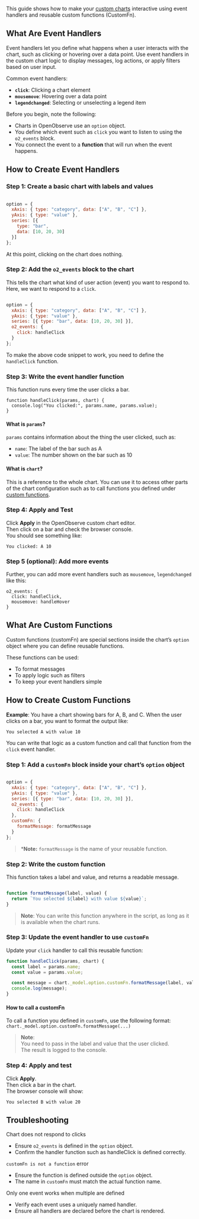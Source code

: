 This guide shows how to make your [custom charts](what-are-custom-charts.md) interactive using event handlers and reusable custom functions (CustomFn).

## What Are Event Handlers 

Event handlers let you define what happens when a user interacts with the chart, such as clicking or hovering over a data point. Use event handlers in the custom chart logic to display messages, log actions, or apply filters based on user input.

Common event handlers: 

- **`click`**: Clicking a chart element  
- **`mousemove`**: Hovering over a data point  
- **`legendchanged`**: Selecting or unselecting a legend item

Before you begin, note the following: 

- Charts in OpenObserve use an `option` object.  
- You define which event such as `click` you want to listen to using the `o2_events` block.  
- You connect the event to a **function** that will run when the event happens.

## How to Create Event Handlers

### Step 1: Create a basic chart with labels and values

```javascript

option = {  
  xAxis: { type: "category", data: ["A", "B", "C"] },  
  yAxis: { type: "value" },  
  series: [{  
    type: "bar",  
    data: [10, 20, 30]  
  }]  
};  
```  
At this point, clicking on the chart does nothing. 

### Step 2: Add the `o2_events` block to the chart  
This tells the chart what kind of user action (event) you want to respond to.  
Here, we want to respond to a `click`.

```javascript

option = {  
  xAxis: { type: "category", data: ["A", "B", "C"] },  
  yAxis: { type: "value" },  
  series: [{ type: "bar", data: [10, 20, 30] }],  
  o2_events: {  
    click: handleClick  
  }  
};  
```  
To make the above code snippet to work, you need to define the `handleClick` function.

### Step 3: Write the event handler function  
This function runs every time the user clicks a bar.

```  
function handleClick(params, chart) {  
  console.log("You clicked:", params.name, params.value);  
}  
```

#### What is `params`?  
`params` contains information about the thing the user clicked, such as: 

* `name`: The label of the bar such as A  
* `value`: The number shown on the bar such as 10

#### What is `chart`?  
This is a reference to the whole chart. You can use it to access other parts of the chart configuration such as to call functions you defined under [custom functions](). 

### Step 4: Apply and Test  
Click **Apply** in the OpenObserve custom chart editor.  
Then click on a bar and check the browser console.   
You should see something like:   
```  
You clicked: A 10  
```  
### Step 5 (optional): Add more events  
Further, you can add more event handlers such as `mousemove`, `legendchanged` like this:  
```  
o2_events: {  
  click: handleClick,  
  mousemove: handleHover  
}  
```

## What Are Custom Functions

Custom functions (customFn) are special sections inside the chart’s `option` object where you can define reusable functions.

These functions can be used:

- To format messages  
- To apply logic such as filters  
- To keep your event handlers simple

## How to Create Custom Functions

**Example**: You have a chart showing bars for A, B, and C. When the user clicks on a bar, you want to format the output like:   
```  
You selected A with value 10  
```  
You can write that logic as a custom function and call that function from the `click` event handler.

### Step 1: Add a `customFn` block inside your chart’s `option` object

```javascript

option = {  
  xAxis: { type: "category", data: ["A", "B", "C"] },  
  yAxis: { type: "value" },  
  series: [{ type: "bar", data: [10, 20, 30] }],  
  o2_events: {  
    click: handleClick  
  },  
  customFn: {  
    formatMessage: formatMessage  
  }  
};

```  
> ***Note:** `formatMessage` is the name of your reusable function.

### Step 2: Write the custom function  
This function takes a label and value, and returns a readable message.

```javascript

function formatMessage(label, value) {  
  return `You selected ${label} with value ${value}`;  
}  
```  
> **Note**: You can write this function anywhere in the script, as long as it is available when the chart runs.

### Step 3: Update the event handler to use `customFn`  
Update your `click` handler to call this reusable function:

```javascript  
function handleClick(params, chart) {  
  const label = params.name;  
  const value = params.value;

  const message = chart._model.option.customFn.formatMessage(label, value);  
  console.log(message);  
}  
```

#### How to call a customFn  
To call a function you defined in `customFn`, use the following format: `chart._model.option.customFn.formatMessage(...)`

> **Note**:   
> You need to pass in the label and value that the user clicked.  
> The result is logged to the console.

### Step 4: Apply and test  
Click **Apply**.  
Then click a bar in the chart.  
The browser console will show:

```  
You selected B with value 20  
```

## Troubleshooting

Chart does not respond to clicks

- Ensure `o2_events` is defined in the `option` object.  
- Confirm the handler function such as handleClick is defined correctly.

`customFn is not a function` error

- Ensure the function is defined outside the `option` object.  
- The name in `customFn` must match the actual function name. 

Only one event works when multiple are defined

- Verify each event uses a uniquely named handler.  
- Ensure all handlers are declared before the chart is rendered. 

